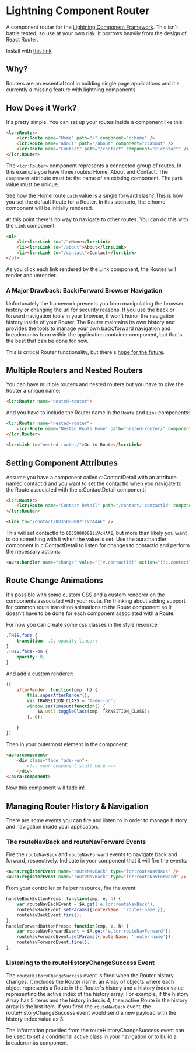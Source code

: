 # Lightning Component Router
A component router for the [Lightning Component Framework](https://developer.salesforce.com/docs/atlas.en-us.lightning.meta/lightning/intro_framework.htm). This isn't battle tested, so use at your own risk. It borrows heavily from the design of React Router.

Install with [this link](https://login.salesforce.com/packaging/installPackage.apexp?p0=04t50000000EqKD).

## Why?
Routers are an essential tool in building single page applications and it's currently a missing feature with lightning components.

## How Does it Work?
It's pretty simple. You can set up your routes inside a component like this:

```html
<lcr:Router>
    <lcr:Route name="Home" path="/" component="c:home" />
    <lcr:Route name="About" path="/about" component="c:about" />
    <lcr:Route name="Contact" path="/contact" component="c:contact" />
</lcr:Router>
```

The `<lcr:Router>` component represents a connected group of routes. In this example you have three routes: Home, About and Contact. The `component` attribute must be the name of an existing component. The `path` value must be unique.

See how the Home route `path` value is a single forward slash? This is how you set the default Route for a Router. In this scenario, the c:home component will be initially rendered.

At this point there's no way to navigate to other routes. You can do this with the `Link` component:

```html
<ul>
    <li><lcr:Link to="/">Home</lcr:Link>
    <li><lcr:Link to="/about">About</lcr:Link>
    <li><lcr:Link to="/contact">Contact</lcr:Link>
</ul>
```

As you click each link rendered by the Link component, the Routes will render and unrender.

### A Major Drawback: Back/Forward Browser Navigation
Unfortunately the framework prevents you from manipulating the browser history or changing the url for security reasons. If you use the back or forward navigation tools in your browser, it won't honor the navigation history inside of your Router. The Router maintains its own history and provides the tools to manage your own back/forward navigation and breadcrumbs from within the application container component, but that's the best that can be done for now.

This is critical Router functionality, but there's [hope for the future](http://documentation.auraframework.org/auradocs#reference?topic=api:AuraHistoryService).

## Multiple Routers and Nested Routers
You can have multiple routers and nested routers but you have to give the Router a unique name:

```html
<lcr:Router name="nested-router">
```
And you have to include the Router name in the `Route` and `Link` components:
```html
<lcr:Router name="nested-router">
    <lcr:Route name="Nested Route Home" path="nested-router/" component="c:nestedComponent" />
</lcr:Router>

<lcr:Link to="nested-router/">Go to Route</lcr:Link>
```

## Setting Component Attributes
Assume you have a component called c:ContactDetail with an attribute named contactId and you want to set the contactId when you navigate to the Route associated with the c:ContactDetail component:
```html
<lcr:Router>
    <lcr:Route name="Contact Detail" path="/contact/:contactId" component="c:ContactDetail" />
</lcr:Router>

<Link to="/contact/0035000002iiVc4AAE" />
```
This will set contactId to `0035000002iiVc4AAE`, but more than likely you want to do something with it when the value is set. Use the aura:handler component in c:ContactDetail to listen for changes to contactId and perform the necessary actions:
```html
<aura:handler name="change" value="{!v.contactId}" action="{!c.contactIdChangeHandler}"/>
```
## Route Change Animations
It's possible with some custom CSS and a custom renderer on the components associated with your route. I'm thinking about adding support for common route transition animations to the Route component so it doesn't have to be done for each component associated with a Route.

For now you can create some css classes in the style resource:
```css
.THIS.fade {
    transition: .2s opacity linear;
}
.THIS.fade--on {
    opacity: 0;
}
```
And add a custom renderer:
```javascript
({
    afterRender: function(cmp, h) {
        this.superAfterRender();
        var TRANSITION_CLASS = 'fade--on';
        window.setTimeout(function() {
            $A.util.toggleClass(cmp, TRANSITION_CLASS);        
        }, 0);

    }
})
```
Then in your outermost element in the component:
```html
<aura:component>
    <div class="fade fade--on">
        <!-- your component stuff here -->
    </div>
</aura:component>
```
Now this component will fade in!

## Managing Router History & Navigation
There are some events you can fire and listen to in order to manage history and navigation inside your application.

### The routeNavBack and routeNavForward Events
Fire the `routeNavBack`  and `routeNavForward` events to navigate back and forward, respectively. Indicate in your component that it will fire the events:
```html
<aura:registerEvent name="routeNavBack" type="lcr:routeNavBack" />
<aura:registerEvent name="routeNavBack" type="lcr:routeNavForward" />
```
From your controller or helper resource, fire the event:
```javascript
handleBackButtonPress: function(cmp, e, h) {
	var routeNavBackEvent = $A.get('e.lcr:routeNavBack');
    routeNavBackEvent.setParams({routerName: 'router-name'});
    routeNavBackEvent.fire();
},
handleForwardButtonPress: function(cmp, e, h) {
    var routeNavForwardEvent = $A.get('e.lcr:routeNavForward');
    routeNavForwardEvent.setParams({routerName: 'router-name'});
    routeNavForwardEvent.fire();
},
```
### Listening to the routeHistoryChangeSuccess Event
The `routeHistoryChangeSuccess` event is fired when the Router history changes. It includes the Router name, an Array of objects where each object represents a Route in the Router's history and a history index value representing the active index of the history array. For example, if the history Array has 5 items and the history index is 4, then active Route in the history array is the last item. If you fired the `routeNavBack` event, the routeHistoryChangeSuccess event would send a new payload with the history index value as 3.

The information provided from the routeHistoryChangeSuccess event can be used to set a conditional active class in your navigation or to build a breadcrumbs component.
